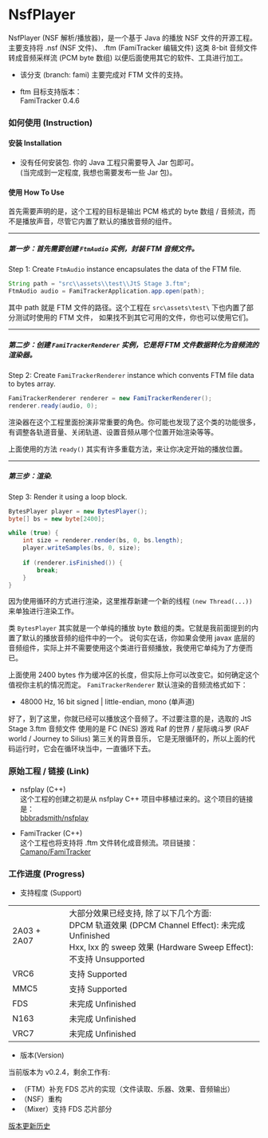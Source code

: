 # NsfPlayer

NsfPlayer (NSF 解析/播放器)，是一个基于 Java 的播放 NSF 文件的开源工程。
主要支持将 .nsf (NSF 文件)、 .ftm (FamiTracker 编辑文件) 这类 8-bit 音频文件转成音频采样流 (PCM byte 数组)
以便后面使用其它的软件、工具进行加工。
	
*	该分支 (branch: fami) 主要完成对 FTM 文件的支持。

*	ftm 目标支持版本：
	<br>FamiTracker 0.4.6

### 如何使用 (Instruction)

#### 安装 Installation

*	没有任何安装包. 你的 Java 工程只需要导入 Jar 包即可。
	<br>(当完成到一定程度, 我想也需要发布一些 Jar 包)。
	
#### 使用 How To Use

首先需要声明的是，这个工程的目标是输出 PCM 格式的 byte 数组 / 音频流，而不是播放声音，尽管它内置了默认的播放音频的组件。

---

##### 第一步：首先需要创建 ``FtmAudio`` 实例，封装 FTM 音频文件。

Step 1: Create ``FtmAudio`` instance encapsulates the data of the FTM file.

``` Java
String path = "src\\assets\\test\\JtS Stage 3.ftm";
FtmAudio audio = FamiTrackerApplication.app.open(path);
```

其中 path 就是 FTM 文件的路径。这个工程在 ``src\assets\test\`` 下也内置了部分测试时使用的 FTM 文件，
如果找不到其它可用的文件，你也可以使用它们。

---

##### 第二步：创建 ``FamiTrackerRenderer`` 实例，它是将 FTM 文件数据转化为音频流的渲染器。

Step 2: Create ``FamiTrackerRenderer`` instance which convents FTM file data to bytes array.

``` Java
FamiTrackerRenderer renderer = new FamiTrackerRenderer();
renderer.ready(audio, 0);
```

渲染器在这个工程里面扮演非常重要的角色。你可能也发现了这个类的功能很多，
有调整各轨道音量、关闭轨道、设置音频从哪个位置开始渲染等等。

上面使用的方法 ``ready()`` 其实有许多重载方法，来让你决定开始的播放位置。

---

##### 第三步：渲染.

Step 3: Render it using a loop block.

``` Java
BytesPlayer player = new BytesPlayer();
byte[] bs = new byte[2400];

while (true) {
	int size = renderer.render(bs, 0, bs.length);
	player.writeSamples(bs, 0, size);
	
	if (renderer.isFinished()) {
		break;
	}
}
```

因为使用循环的方式进行渲染，这里推荐新建一个新的线程 ``(new Thread(...))`` 来单独进行渲染工作。

类 ``BytesPlayer`` 其实就是一个单纯的播放 byte 数组的类。它就是我前面提到的内置了默认的播放音频的组件中的一个。
说句实在话，你如果会使用 javax 底层的音频组件，实际上并不需要使用这个类进行音频播放，我使用它单纯为了方便而已。

上面使用 2400 bytes 作为缓冲区的长度，但实际上你可以改变它。如何确定这个值视你主机的情况而定。
``FamiTrackerRenderer`` 默认渲染的音频流格式如下：

*	48000 Hz, 16 bit signed | little-endian, mono (单声道)

好了，到了这里，你就已经可以播放这个音频了。不过要注意的是，选取的 JtS Stage 3.ftm 音频文件
使用的是 FC (NES) 游戏 Raf 的世界 / 星际魂斗罗 (RAF world / Journey to Silius) 第三关的背景音乐，
它是无限循环的，所以上面的代码运行时，它会在循环块当中，一直循环下去。

### 原始工程 / 链接 (Link)

*	nsfplay (C++)
	<br>这个工程的创建之初是从 nsfplay C++ 项目中移植过来的。这个项目的链接是：
	<br>[bbbradsmith/nsfplay](https://github.com/bbbradsmith/nsfplay)

*	FamiTracker (C++)
	<br>这个工程也将支持将 .ftm 文件转化成音频流。项目链接：
	<br>[Camano/FamiTracker](https://github.com/Camano/FamiTracker)

### 工作进度 (Progress)

*	支持程度 (Support)

<table>
	<tr>
		<td width=10%>2A03 + 2A07</td>
		<td width=40% align="left">
			大部分效果已经支持, 除了以下几个方面:
			<br>DPCM 轨道效果 (DPCM Channel Effect): 未完成 Unfinished
			<br>Hxx, Ixx 的 sweep 效果 (Hardware Sweep Effect): 不支持 Unsupported
		</td>
	</tr>
	<tr>
		<td width=10%>VRC6</td>
		<td width=40% align="left">
			支持 Supported
		</td>
	</tr>
	<tr>
		<td width=10%>MMC5</td>
		<td width=40% align="left">
			支持 Supported
		</td>
	</tr>
	<tr>
		<td width=10%>FDS</td>
		<td width=40% align="left">
			未完成 Unfinished
		</td>
	</tr>
	<tr>
		<td width=10%>N163</td>
		<td width=40% align="left">
			未完成 Unfinished
		</td>
	</tr>
	<tr>
		<td width=10%>VRC7</td>
		<td width=40% align="left">
			未完成 Unfinished
		</td>
	</tr>
</table>

*	版本(Version)

当前版本为 v0.2.4，剩余工作有:
*	（FTM）补充 FDS 芯片的实现（文件读取、乐器、效果、音频输出）
*	（NSF）重构
*	（Mixer）支持 FDS 芯片部分

[版本更新历史](doc/version.md)
